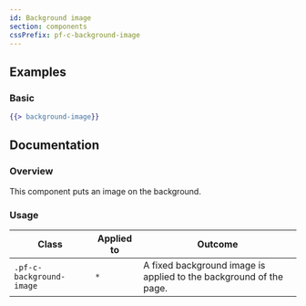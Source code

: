 ```yaml
---
id: Background image
section: components
cssPrefix: pf-c-background-image
---
```


## Examples
### Basic
```hbs isFullscreen
{{> background-image}}
```

## Documentation
### Overview
This component puts an image on the background.
### Usage
| Class | Applied to | Outcome |
| -- | -- | -- |
| `.pf-c-background-image` | `*` |  A fixed background image is applied to the background of the page. |
